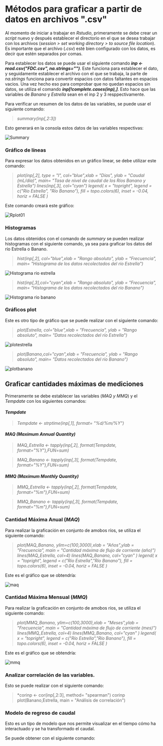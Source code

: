 # **Métodos para graficar a partir de datos en archivos ".csv"**
  Al momento de iniciar a trabajar en *Rstudio*, primeramente se debe crear un *script* nuevo y después establecer el directorio en el que se desea trabajar con los archivos (*session > set working directory > to source file location*). Es importante que el archivo (*.csv*) esté bien configurado con los datos, es decir que estén separados por comas.
  
  Para establecer los datos se puede usar el siguiente comando ***inp <- read.csv("FDC.csv", na.strings="")***. Este funciona para establecer el dato, y seguidamente establecer el archivo con el que se trabaja, la parte de *na.strings* funciona para convertir espacios con datos faltantes en espacios vacios. Una vez hecho eso para comprobar que no quedan espacios sin datos, se utiliza el comando ***inp[!complete.cases(inp),]***. Esto hace que las variables de *Banano* y *Estrella* sean en el inp 2 y 3 resppectivamente.
  
  Para verificar un resumen de los datos de las variables, se puede usar el siguiente comando:
  >*summary(inp[,2:3])*

Esto generará en la consola estos datos de las variables respectivas:

![Summary](https://user-images.githubusercontent.com/83330908/119290174-44353f80-bc09-11eb-98d8-def2d617167f.PNG)


### Gráfico de líneas

Para expresar los datos obtenidos en un gráfico linear, se debe utilizar este comando:
 
>*plot(inp[,2], type = "l", col="blue",xlab = "Días", ylab = "Caudal (mL/día)", main= "Tasa de nivel de caudal de los Ríos Banano y Estrella")
lines(inp[,3], col="cyan")
legend(
  x = "topright",
  legend = c("Río Estrella", "Río Banano"),
  fill = topo.colors(6),
  inset = -0.04,
  horiz = FALSE
  )*

Este comando creará este gráfico:

![Rplot01](https://user-images.githubusercontent.com/83330908/119286951-b5252900-bc02-11eb-8762-c4e33b0bff5b.png)

### Histogramas

Los datos obtenidos con el comando de *summary* se pueden realizar histogramas con el siguiente comando, ya sea para graficar los datos del río Estrella o Banano.

>*hist(inp[,2], col="blue",xlab = "Rango absoluto", ylab = "Frecuencia", main= "Histograma de los datos recolectados del río Estrella")*

![Histograma rio estrella](https://user-images.githubusercontent.com/83330908/119290278-76df3800-bc09-11eb-9c30-fee72f41644d.png)

>*hist(inp[,3],col="cyan",xlab = "Rango absoluto", ylab = "Frecuencia", main= "Histograma de los datos recolectados del río Banano")*

![Histograma rio banano](https://user-images.githubusercontent.com/83330908/119290435-ba39a680-bc09-11eb-948c-9d55f397b5f1.png)
 
### Gráficos plot

Este es otro tipo de gráfico que se puede realizar con el siguiente comando:

>*plot(Estrella, col="blue",xlab = "Frecuencia", ylab = "Rango absoluto", main= "Datos recolectados del río Estrella")*

![plotestrella](https://user-images.githubusercontent.com/83330908/119291602-f79f3380-bc0b-11eb-9acb-75ff61ac7da9.png)

>*plot(Banano,col="cyan",xlab = "Frecuencia", ylab = "Rango absoluto", main= "Datos recolectados del río Banano")*

![plotbanano](https://user-images.githubusercontent.com/83330908/119291612-ff5ed800-bc0b-11eb-8e0f-0fd9876b1a77.png)

## **Graficar cantidades máximas de mediciones**

Primeramente se debe establecer las variables (*MAQ y MMQ*) y el *Tempdate* con los siguientes comandos:

#### *Tempdate*

>*Tempdate <- strptime(inp[,1], format= "%d/%m/%Y")*

#### *MAQ (Maximum Annual Quantity)*

>*MAQ_Estrella <- tapply(inp[,2], format(Tempdate, format="%Y"),FUN=sum)*

>*MAQ_Banano <- tapply(inp[,3], format(Tempdate, format="%Y"),FUN=sum)*

#### *MMQ (Maximum Monthly Quantity)*

>*MMQ_Estrella <- tapply(inp[,2], format(Tempdate, format="%m"),FUN=sum)*

>*MMQ_Banano <- tapply(inp[,3], format(Tempdate, format="%m"),FUN=sum)*

### Cantidad Máxima Anual (*MAQ*)

Para realizar la graficación en conjunto de amobos ríos, se utiliza el siguiente comando:

>*plot(MAQ_Banano, ylim=c(100,3000),xlab = "Años",ylab = "Frecuencia", main = "Cantidad máxima de flujo de corriente (año)")
lines(MAQ_Estrella, col=4)
lines(MAQ_Banano, col="cyan" )
legend(
  x = "topright",
  legend = c("Río Estrella","Río Banano"),
  fill = topo.colors(6),
  inset = -0.04,
  horiz = FALSE
)*

Este es el gráfico que se obtendría:

![maq](https://user-images.githubusercontent.com/83330908/119294580-02f55d80-bc12-11eb-86df-20157bbb18ba.png)

### Cantidad Máxima Mensual (*MMQ*)

Para realizar la graficación en conjunto de amobos ríos, se utiliza el siguiente comando:

  >*plot(MMQ_Banano, ylim=c(100,3000),xlab = "Meses",ylab = "Frecuencia", main = "Cantidad máxima de flujo de corriente (mes)")
lines(MMQ_Estrella, col=4)
lines(MMQ_Banano, col="cyan" )
legend(
  x = "topright",
  legend = c("Río Estrella","Río Banano"),
  fill = topo.colors(6),
  inset = -0.04,
  horiz = FALSE
)*

Este es el gráfico que se obtendría:

![mmq](https://user-images.githubusercontent.com/83330908/119294904-c5dd9b00-bc12-11eb-8fd7-6cca377ca85b.png)

### Analizar correlación de las variables.

Esto se puede realizar con el siguiente comando:

>*corinp <- cor(inp[,2:3], method= "spearman")                                                                                                                                     corinp                                                                                                                                                                           plot(Banano,Estrella, main = "Análisis de correlación")



### Modelo de regreso de caudal

Esto es un tipo de modelo que nos permite visualizar en el tiempo cómo ha interactuado y se ha transformado el caudal.

Se puede obtener con el siguiente comando:

>

